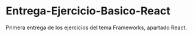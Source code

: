 # Entrega-Ejercicio-Basico-React
Primera entrega de los ejercicios del tema Frameworks, apartado React.
